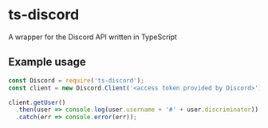 # ts-discord
A wrapper for the Discord API written in TypeScript

## Example usage
```js
const Discord = require('ts-discord');
const client = new Discord.Client('<access token provided by Discord>');

client.getUser()
  .then(user => console.log(user.username + '#' + user.discriminator))
  .catch(err => console.error(err));
```
